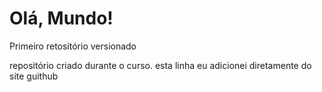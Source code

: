 # Olá, Mundo!
 Primeiro retositório versionado

 repositório criado durante o curso.
 esta linha eu adicionei diretamente do site guithub
